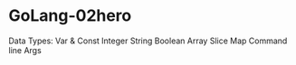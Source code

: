 # GoLang-02hero

Data Types:
    Var & Const
    Integer
    String
    Boolean
    Array
    Slice
    Map
Command line Args